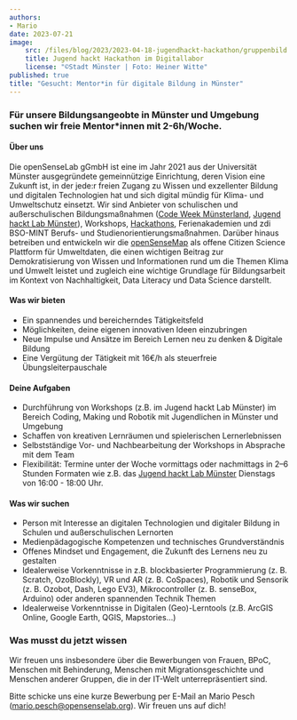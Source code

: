 ```yaml
---
authors:
- Mario
date: 2023-07-21
image:
    src: /files/blog/2023/2023-04-18-jugendhackt-hackathon/gruppenbild.jpeg
    title: Jugend hackt Hackathon im Digitallabor
    license: "©Stadt Münster | Foto: Heiner Witte"
published: true
title: "Gesucht: Mentor*in für digitale Bildung in Münster"
---
```

### Für unsere Bildungsangeobte in Münster und Umgebung suchen wir freie Mentor*innen mit 2-6h/Woche.

#### Über uns
Die openSenseLab gGmbH ist eine im Jahr 2021 aus der Universität Münster ausgegründete gemeinnützige Einrichtung, deren Vision eine Zukunft ist, in der jede:r freien Zugang zu Wissen und exzellenter Bildung und digitalen Technologien hat und sich digital mündig für Klima- und Umweltschutz einsetzt. Wir sind Anbieter von schulischen und außerschulischen Bildungsmaßnahmen ([Code Week Münsterland](https://opensenselab.org/projekte/codeweek/), [Jugend hackt Lab Münster](https://opensenselab.org/projekte/jugendhackt/)), Workshops, [Hackathons](https://opensenselab.org/projekte/jugendhackt_hackathon/), Ferienakademien und zdi BSO-MINT Berufs- und Studienorientierungsmaßnahmen. Darüber hinaus betreiben und entwickeln wir die [openSenseMap](https://opensensemap.org) als offene Citizen Science Plattform für Umweltdaten, die einen wichtigen Beitrag zur Demokratisierung von Wissen und Informationen rund um die Themen Klima und Umwelt leistet und zugleich eine wichtige Grundlage für Bildungsarbeit im Kontext von Nachhaltigkeit, Data Literacy und Data Science darstellt.

#### Was wir bieten
- Ein spannendes und bereicherndes Tätigkeitsfeld
- Möglichkeiten, deine eigenen innovativen Ideen einzubringen
- Neue Impulse und Ansätze im Bereich Lernen neu zu denken & Digitale Bildung
- Eine Vergütung der Tätigkeit mit 16€/h als steuerfreie Übungsleiterpauschale 


#### Deine Aufgaben
- Durchführung von Workshops (z.B. im Jugend hackt Lab Münster) im Bereich Coding, Making und Robotik mit Jugendlichen in Münster und Umgebung
- Schaffen von kreativen Lernräumen und spielerischen Lernerlebnissen
- Selbstständige Vor- und Nachbearbeitung der Workshops in Absprache mit dem Team
- Flexibilität: Termine unter der Woche vormittags oder nachmittags in 2–6 Stunden Formaten wie z.B. das [Jugend hackt Lab Münster](https://opensenselab.org/projekte/jugendhackt/) Dienstags von 16:00 - 18:00 Uhr.

#### Was wir suchen
- Person mit Interesse an digitalen Technologien und digitaler Bildung in Schulen und außerschulischen Lernorten
- Medienpädagogische Kompetenzen und technisches Grundverständnis 
- Offenes Mindset und Engagement, die Zukunft des Lernens neu zu gestalten
- Idealerweise Vorkenntnisse in z.B. blockbasierter Programmierung (z. B. Scratch, OzoBlockly), VR und AR (z. B. CoSpaces), Robotik und Sensorik (z. B. Ozobot, Dash, Lego EV3),    Mikrocontroller (z. B. senseBox, Arduino) oder anderen spannenden Technik Themen
- Idealerweise Vorkenntnisse in Digitalen (Geo)-Lerntools (z.B. ArcGIS Online, Google Earth, QGIS, Mapstories...)


### Was musst du jetzt wissen
Wir freuen uns insbesondere über die Bewerbungen von Frauen, BPoC, Menschen mit Behinderung, Menschen mit Migrationsgeschichte und Menschen anderer Gruppen, die in der IT-Welt unterrepräsentiert sind.

Bitte schicke uns eine kurze Bewerbung per E-Mail an Mario Pesch (mario.pesch@opensenselab.org). Wir freuen uns auf dich!